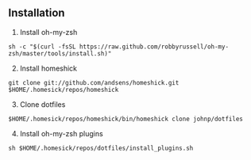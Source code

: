 ## Installation

1. Install oh-my-zsh
```shell
sh -c "$(curl -fsSL https://raw.github.com/robbyrussell/oh-my-zsh/master/tools/install.sh)"
```
2. Install homeshick
```shell
git clone git://github.com/andsens/homeshick.git $HOME/.homesick/repos/homeshick
```
3. Clone dotfiles
```shell
$HOME/.homesick/repos/homeshick/bin/homeshick clone johnp/dotfiles
```
4. Install oh-my-zsh plugins
```shell
sh $HOME/.homesick/repos/dotfiles/install_plugins.sh
```
